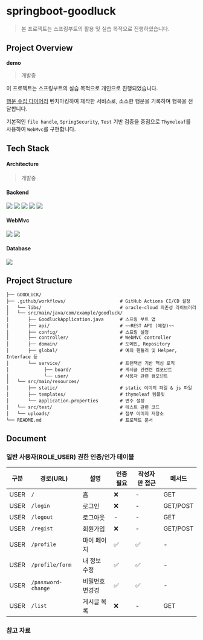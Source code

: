 # springboot-goodluck
> 본 프로젝트는 스프링부트의 활용 및 실습 목적으로 진행하였습니다.

## Project Overview
**demo**
> 개발중

이 프로젝트는 스프링부트의 실습 목적으로 개인으로 진행되었습니다. 

[행운 수집 다이어리](http://www.10x10.co.kr/shopping/category_prd.asp?itemid=4783393) 벤치마킹하여 제작한 서비스로, 소소한 행운을 기록하며 행복을 전달합니다.

기본적인 `file handle`, `SpringSecurity`, `Test` 기반 검증을 중점으로 `Thymeleaf`를 사용하여 `WebMvc`를 구현합니다. 

## Tech Stack

#### Architecture
> 개발중

#### Backend
<div align=""> 
  <img src="https://img.shields.io/badge/Java17-007396?style=for-the-badge&logo=java&logoColor=white"/>
  <img src="https://img.shields.io/badge/SpringBoot-6DB33F?style=for-the-badge&logo=springboot&logoColor=white"/>
  <img src="https://img.shields.io/badge/Apache%20Tomcat-F8DC75?style=for-the-badge&logo=apachetomcat&logoColor=white"/>
  <img src="https://img.shields.io/badge/JdbcTemplate-007396?style=for-the-badge&logoColor=white"/>
  <img src="https://img.shields.io/badge/JUnit5-25A162?style=for-the-badge&logo=junit5&logoColor=white"/>
</div>

#### WebMvc
<div align="">
  <img src="https://img.shields.io/badge/thymeleaf-005F0F?style=for-the-badge&logo=thymeleaf&logoColor=white"/>
  <img src="https://img.shields.io/badge/bootstrap-7952B3?style=for-the-badge&logo=bootstrap&logoColor=white"/>
</div>

#### Database
<div align="">
  <img src="https://img.shields.io/badge/Oracle%20Cloud-DA291C?style=for-the-badge&logoColor=white"/> 
</div>

## Project Structure
```
├── GOODLUCK/
├── .github/workflows/                    # GitHub Actions CI/CD 설정
│   └── libs/                             # oracle-cloud 의존성 라이브러리 
│   └── src/main/java/com/example/goodluck/
│       ├── GoodluckApplication.java      # 스프링 부트 앱
│       ├── api/                          # ~~REST API (예정)~~
│       ├── config/                       # 스프링 설정
│       ├── controller/                   # WebMVC controller
│       ├── domain/                       # 도메인, Repository 
│       ├── global/                       # 예외 핸들러 및 Helper, Interface 등
│       └── service/                      # 트랜잭션 기반 핵심 로직
│             ├── board/                  # 게시글 관련련 컴포넌트
│             └── user/                   # 사용자 관련 컴포넌트
│   └── src/main/resources/
│       ├── static/                       # static 이미지 파일 & js 파일
│       ├── templates/                    # thymeleaf 템플릿
│       └── application.properties        # 변수 설정
│   └── src/test/                         # 테스트 관련 코드
│   └── uploads/                          # 첨부 이미지 저장소 
└── README.md                             # 프로젝트 문서
```
## Document
### 일반 사용자(ROLE_USER) 권한 인증/인가 테이블
|구분|경로(URL)|설명|인증 필요|작성자만 접근|메서드| 
|---|------------|------------|---|---|--------|
|USER|`/`|홈|❌| - |GET|
|USER|`/login`|로그인|❌| - |GET/POST|
|USER|`/logout`|로그아웃| - | - |GET|
|USER|`/regist`|회원가입|❌| - |GET/POST|
|USER|`/profile`|마이 페이지|✅|✅| - |GET|
|USER|`/profile/form`|내 정보 수정|✅|✅| - |GET/POST|
|USER|`/password-change`|비밀번호 변경경|✅|✅| - |GET/POST|
|USER|`/list`|게시글 목록|❌| - |GET|

### 참고 자료